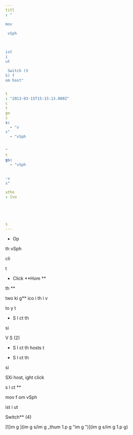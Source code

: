 ```yaml
---
titl
: "

mov
 
 vSph


 
ist
i
ut

 Switch (V
S) f
om host"


t
: "2013-03-15T15:15:13.000Z"
c
t
go
i
s: 
  - "v
s"
  - "vSph


"
t
gs: 
  - "vSph


-v
s"

utho
: Ivo 





s
---
```


- Op

 th
 vSph


 cli

t
- Click **Hom
** 


 th
 **

two
ki
g** ico
 i
 th
 i
v

to
y t


- S
l
ct th
 

si


 V
S (2)
- S
l
ct th
 hosts t


- S
l
ct th
 

si


 
SXi host, 
ight click 


 s
l
ct **

mov
 f
om vSph


 
ist
i
ut

 Switch** (4)

[![im
g
](im
g
s/im
g
_thum
1.p
g "im
g
")](im
g
s/im
g
1.p
g)






